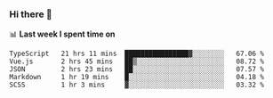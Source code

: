 ### Hi there 👋

<!--
**DBvc/DBvc** is a ✨ _special_ ✨ repository because its `README.md` (this file) appears on your GitHub profile.

Here are some ideas to get you started:

- 🔭 I’m currently working on ...
- 🌱 I’m currently learning ...
- 👯 I’m looking to collaborate on ...
- 🤔 I’m looking for help with ...
- 💬 Ask me about ...
- 📫 How to reach me: ...
- 😄 Pronouns: ...
- ⚡ Fun fact: ...
-->

📊 **Last week I spent time on**
<!--START_SECTION:waka-->
```text
TypeScript   21 hrs 11 mins  ████████████████▓░░░░░░░░   67.06 % 
Vue.js       2 hrs 45 mins   ██▒░░░░░░░░░░░░░░░░░░░░░░   08.72 % 
JSON         2 hrs 23 mins   ██░░░░░░░░░░░░░░░░░░░░░░░   07.57 % 
Markdown     1 hr 19 mins    █░░░░░░░░░░░░░░░░░░░░░░░░   04.18 % 
SCSS         1 hr 3 mins     ▓░░░░░░░░░░░░░░░░░░░░░░░░   03.32 % 
```
<!--END_SECTION:waka-->
